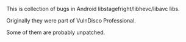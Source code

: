 This is collection of bugs in Android libstagefright/libhevc/libavc libs.

Originally they were part of VulnDisco Professional.

Some of them are probably unpatched.
